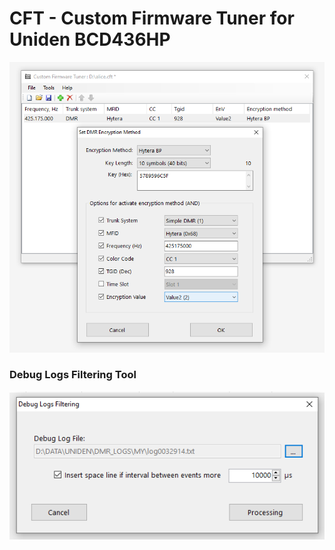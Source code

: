 # CFT - Custom Firmware Tuner for Uniden BCD436HP

![screenshot](img/image.png)

### Debug Logs Filtering Tool

![filering](img/filtering.png)